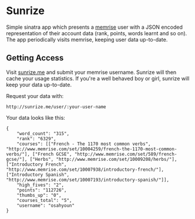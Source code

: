 # Sunrize

Simple sinatra app which presents a [memrise](http://www.memrise.com) user with a JSON encoded representation of their account data (rank, points, words learnt and so on). The app periodically visits memrise, keeping user data up-to-date.

## Getting Access
Visit [sunrize.me](http://sunrize.me) and submit your memrise username. Sunrize will then cache your usage statistics. If you're a well behaved boy or girl, sunrize will keep your data up-to-date.

Request your data with:

    http://sunrize.me/user/:your-user-name

Your data looks like this:

    {
        "word_count": "315",
        "rank": "6329",
        "courses": [["French - The 1170 most common verbs", "http://www.memrise.com/set/10004259/french-the-1170-most-common-verbs/"], ["French GCSE", "http://www.memrise.com/set/589/french-gcse/"], ["Herbs", "http://www.memrise.com/set/10009208/herbs/"], ["Introductory French", "http://www.memrise.com/set/10007938/introductory-french/"], ["Introductory Spanish", "http://www.memrise.com/set/10007193/introductory-spanish/"]],
        "high_fives": "2",
        "points": "112726",
        "thumbs_up": "0",
        "courses_total": "5",
        "username": "osahyoun"
    }

